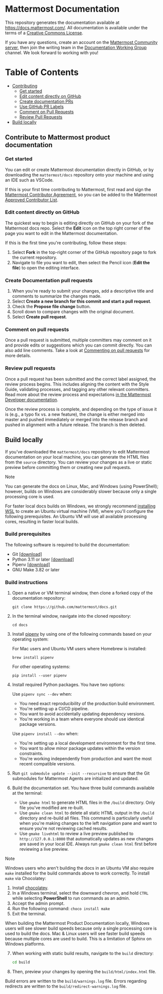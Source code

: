 # Mattermost Documentation

This repository generates the documentation available at https://docs.mattermost.com/. All documentation is available under the terms of a [Creative Commons License](https://creativecommons.org/licenses/by-nc-sa/3.0/).

If you have any questions, create an account on the [Mattermost Community server](https://community.mattermost.com/signup_user_complete/?id=f1924a8db44ff3bb41c96424cdc20676), then join the writing team in the [Documentation Working Group](https://community.mattermost.com/core/channels/dwg-documentation-working-group) channel. We look forward to working with you!

# Table of Contents

 * [Contributing](#contribute-to-mattermost-product-documentation)
     * [Get started](#get-started)
     * [Edit content directly on GitHub](#edit-content-directly-on-github)
     * [Create documentation PRs](#create-documentation-pull-requests)
     * [Use GitHub PR Labels](#use-github-pr-labels)
     * [Comment on Pull Requests](#comment-on-pull-requests)
     * [Review Pull Requests](#review-pull-requests)
 * [Build locally](#build-locally)

## Contribute to Mattermost product documentation

### Get started

You can edit or create Mattermost documentation directly in GitHub, or by downloading the `mattermost/docs` repository onto your machine and using an IDE such as VSCode.

If this is your first time contributing to Mattermost, first read and sign the [Mattermost Contributor Agreement](https://mattermost.com/mattermost-contributor-agreement/), so you can be added to the Mattermost [Approved Contributor List](https://docs.google.com/spreadsheets/d/1NTCeG-iL_VS9bFqtmHSfwETo5f-8MQ7oMDE5IUYJi_Y/pubhtml?gid=0&single=true).

### Edit content directly on GitHub

The quickest way to begin is editing directly on GitHub on your fork of the Mattermost docs repo. Select the **Edit** icon on the top right corner of the page you want to edit in the Mattermost documentation.

If this is the first time you're contributing, follow these steps: 
1. Select **Fork** in the top-right corner of the GitHub repository page to fork the current repository.
2. Navigate to file you want to edit, then select the Pencil icon (**Edit the file**) to open the editing interface.

### Create Documentation pull requests

1. When you're ready to submit your changes, add a descriptive title and comments to summarize the changes made.
2. Select **Create a new branch for this commit and start a pull request**.
3. Check the **Propose file change** button.
4. Scroll down to compare changes with the original document.
5. Select **Create pull request**. 

### Comment on pull requests

Once a pull request is submitted, multiple committers may comment on it and provide edits or suggestions which you can commit directly. You can also add line comments. Take a look at [Commenting on pull requests](https://help.github.com/en/github/collaborating-with-issues-and-pull-requests/commenting-on-a-pull-request) for more details.

### Review pull requests

Once a pull request has been submitted and the correct label assigned, the review process begins. This includes aligning the content with the Style Guide, validating processes, and tagging any other relevant committers. Read more about the review process and expectations [in the Mattermost Developer documentation](https://developers.mattermost.com/contribute/getting-started/code-review/). 

Once the review process is complete, and depending on the type of issue it is (e.g., a typo fix vs. a new feature), the change is either merged into master and pushed immediately or merged into the release branch and pushed in alignment with a future release. The branch is then deleted. 

## Build locally

If you've downloaded the `mattermost/docs` repository to edit Mattermost documentation on your local machine, you can generate the HTML files from the `source` directory. You can review your changes as a live or static preview before committing them or creating new pull requests.

> [!NOTE]
> You can generate the docs on Linux, Mac, and Windows (using PowerShell); however, builds on Windows are considerably slower because only a single processing core is used.
> 
> For faster local docs builds on Windows, we strongly recommend [installing WSL](https://learn.microsoft.com/en-us/windows/wsl/install) to create an Ubuntu virtual machine (VM), where you'll configure the following prerequisites. An Ubuntu VM will use all available processing cores, resulting in faster local builds.

### Build prerequisites

The following software is required to build the documentation:

- Git [[download]](https://git-scm.com/downloads)
- Python 3.11 or later [[download]](https://www.python.org/downloads)
- Pipenv [[download]](https://pipenv.pypa.io)
- GNU Make 3.82 or later

### Build instructions

1. Open a native or VM terminal window, then clone a forked copy of the documentation repository:
    ```shell
    git clone https://github.com/mattermost/docs.git
    ```

2. In the terminal window, navigate into the cloned repository:
    ```shell
    cd docs
    ```

3. Install [pipenv](https://docs.pipenv.org/) by using one of the following commands based on your operating system:

    For Mac users and Ubuntu VM users where Homebrew is installed:
    ```shell
    brew install pipenv
    ```

    For other operating systems:
    ```shell
    pip install --user pipenv
    ```

4. Install required Python packages. You have two options:

   Use `pipenv sync --dev` when:
    - You need exact reproducibility of the production build environment.
    - You're setting up a CI/CD pipeline.
    - You want to avoid accidentally updating dependency versions.
    - You're working in a team where everyone should use identical package versions.

   Use `pipenv install --dev` when:
    - You're setting up a local development environment for the first time.
    - You want to allow minor package updates within the version constraints.
    - You're working independently from production and want the most recent compatible versions.

5. Run ``git submodule update --init --recursive`` to ensure that the Git submodules for Mattermost Agents are initialized and updated.

6. Build the documentation set. You have three build commands available at the terminal:

    - Use `gmake html` to generate HTML files in the `/build` directory. Only file you've modified are re-built.
    - Use `gmake clean html` to delete all static HTML output in the `/build` directory and re-build all files. This command is particularly useful when you're making changes to the left navigation pane and want to ensure you're not reviewing cached results.
    - Use `gmake livehtml` to review a live preview published to `http://127.0.0.1:8000` that automatically updates as new changes are saved in your local IDE. Always run `gmake clean html` first before reviewing a live preview.

> [!NOTE]
> Windows users who aren't building the docs in an Ubuntu VM also require `make` installed for the build commands above to work correctly. To install `make` via Chocolatey:
>
> 1. Install [chocolatey](https://chocolatey.org/).
> 2. In a Windows terminal, select the downward chevron, and hold `CTRL` while selecting **PowerShell** to run commands as an admin.
> 3. Accept the admin prompt.
> 4. Run the following command: `choco install make`
> 5. Exit the terminal.
>
> When building the Mattermost Product Documentation locally, Windows users will see slower build speeds because only a single processing core is used to build the docs. Mac & Linux users will see faster build speeds because multiple cores are used to build. This is a limitation of Sphinx on Windows platforms.

7. When working with static build results, navigate to the `build` directory:
    ```sh
    cd build
    ```
   
8. Then, preview your changes by opening the `build/html/index.html` file.

Build errors are written to the `build/warnings.log` file. Errors regarding redirects are written to the `build/redirect-warnings.log` file.
